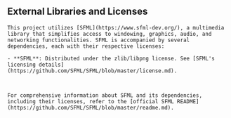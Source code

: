 ## External Libraries and Licenses

	This project utilizes [SFML](https://www.sfml-dev.org/), a multimedia library that simplifies access to windowing, graphics, audio, and networking functionalities. SFML is accompanied by several dependencies, each with their respective licenses:

	- **SFML**: Distributed under the zlib/libpng license. See [SFML's licensing details](https://github.com/SFML/SFML/blob/master/license.md).
  


	For comprehensive information about SFML and its dependencies, including their licenses, refer to the [official SFML README](https://github.com/SFML/SFML/blob/master/readme.md).




